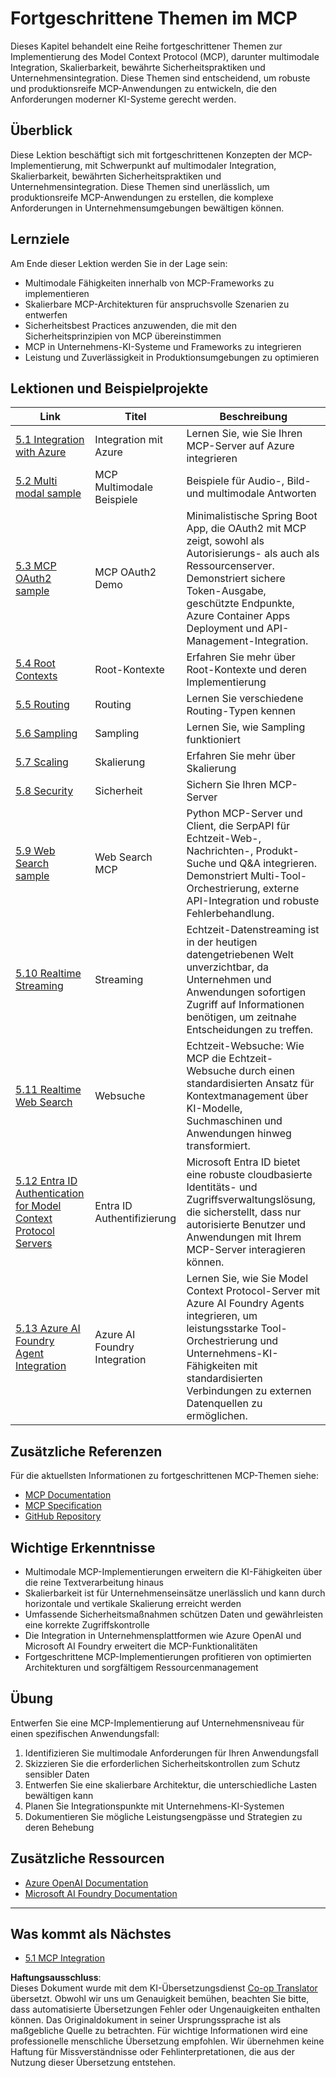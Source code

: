 <!--
CO_OP_TRANSLATOR_METADATA:
{
  "original_hash": "748c61250d4a326206b72b28f6154615",
  "translation_date": "2025-07-13T23:39:46+00:00",
  "source_file": "05-AdvancedTopics/README.md",
  "language_code": "de"
}
-->
# Fortgeschrittene Themen im MCP

Dieses Kapitel behandelt eine Reihe fortgeschrittener Themen zur Implementierung des Model Context Protocol (MCP), darunter multimodale Integration, Skalierbarkeit, bewährte Sicherheitspraktiken und Unternehmensintegration. Diese Themen sind entscheidend, um robuste und produktionsreife MCP-Anwendungen zu entwickeln, die den Anforderungen moderner KI-Systeme gerecht werden.

## Überblick

Diese Lektion beschäftigt sich mit fortgeschrittenen Konzepten der MCP-Implementierung, mit Schwerpunkt auf multimodaler Integration, Skalierbarkeit, bewährten Sicherheitspraktiken und Unternehmensintegration. Diese Themen sind unerlässlich, um produktionsreife MCP-Anwendungen zu erstellen, die komplexe Anforderungen in Unternehmensumgebungen bewältigen können.

## Lernziele

Am Ende dieser Lektion werden Sie in der Lage sein:

- Multimodale Fähigkeiten innerhalb von MCP-Frameworks zu implementieren
- Skalierbare MCP-Architekturen für anspruchsvolle Szenarien zu entwerfen
- Sicherheitsbest Practices anzuwenden, die mit den Sicherheitsprinzipien von MCP übereinstimmen
- MCP in Unternehmens-KI-Systeme und Frameworks zu integrieren
- Leistung und Zuverlässigkeit in Produktionsumgebungen zu optimieren

## Lektionen und Beispielprojekte

| Link | Titel | Beschreibung |
|------|-------|--------------|
| [5.1 Integration with Azure](./mcp-integration/README.md) | Integration mit Azure | Lernen Sie, wie Sie Ihren MCP-Server auf Azure integrieren |
| [5.2 Multi modal sample](./mcp-multi-modality/README.md) | MCP Multimodale Beispiele | Beispiele für Audio-, Bild- und multimodale Antworten |
| [5.3 MCP OAuth2 sample](../../../05-AdvancedTopics/mcp-oauth2-demo) | MCP OAuth2 Demo | Minimalistische Spring Boot App, die OAuth2 mit MCP zeigt, sowohl als Autorisierungs- als auch als Ressourcenserver. Demonstriert sichere Token-Ausgabe, geschützte Endpunkte, Azure Container Apps Deployment und API-Management-Integration. |
| [5.4 Root Contexts](./mcp-root-contexts/README.md) | Root-Kontexte | Erfahren Sie mehr über Root-Kontexte und deren Implementierung |
| [5.5 Routing](./mcp-routing/README.md) | Routing | Lernen Sie verschiedene Routing-Typen kennen |
| [5.6 Sampling](./mcp-sampling/README.md) | Sampling | Lernen Sie, wie Sampling funktioniert |
| [5.7 Scaling](./mcp-scaling/README.md) | Skalierung | Erfahren Sie mehr über Skalierung |
| [5.8 Security](./mcp-security/README.md) | Sicherheit | Sichern Sie Ihren MCP-Server |
| [5.9 Web Search sample](./web-search-mcp/README.md) | Web Search MCP | Python MCP-Server und Client, die SerpAPI für Echtzeit-Web-, Nachrichten-, Produkt-Suche und Q&A integrieren. Demonstriert Multi-Tool-Orchestrierung, externe API-Integration und robuste Fehlerbehandlung. |
| [5.10 Realtime Streaming](./mcp-realtimestreaming/README.md) | Streaming | Echtzeit-Datenstreaming ist in der heutigen datengetriebenen Welt unverzichtbar, da Unternehmen und Anwendungen sofortigen Zugriff auf Informationen benötigen, um zeitnahe Entscheidungen zu treffen. |
| [5.11 Realtime Web Search](./mcp-realtimesearch/README.md) | Websuche | Echtzeit-Websuche: Wie MCP die Echtzeit-Websuche durch einen standardisierten Ansatz für Kontextmanagement über KI-Modelle, Suchmaschinen und Anwendungen hinweg transformiert. |
| [5.12  Entra ID Authentication for Model Context Protocol Servers](./mcp-security-entra/README.md) | Entra ID Authentifizierung | Microsoft Entra ID bietet eine robuste cloudbasierte Identitäts- und Zugriffsverwaltungslösung, die sicherstellt, dass nur autorisierte Benutzer und Anwendungen mit Ihrem MCP-Server interagieren können. |
| [5.13 Azure AI Foundry Agent Integration](./mcp-foundry-agent-integration/README.md) | Azure AI Foundry Integration | Lernen Sie, wie Sie Model Context Protocol-Server mit Azure AI Foundry Agents integrieren, um leistungsstarke Tool-Orchestrierung und Unternehmens-KI-Fähigkeiten mit standardisierten Verbindungen zu externen Datenquellen zu ermöglichen. |

## Zusätzliche Referenzen

Für die aktuellsten Informationen zu fortgeschrittenen MCP-Themen siehe:
- [MCP Documentation](https://modelcontextprotocol.io/)
- [MCP Specification](https://spec.modelcontextprotocol.io/)
- [GitHub Repository](https://github.com/modelcontextprotocol)

## Wichtige Erkenntnisse

- Multimodale MCP-Implementierungen erweitern die KI-Fähigkeiten über die reine Textverarbeitung hinaus
- Skalierbarkeit ist für Unternehmenseinsätze unerlässlich und kann durch horizontale und vertikale Skalierung erreicht werden
- Umfassende Sicherheitsmaßnahmen schützen Daten und gewährleisten eine korrekte Zugriffskontrolle
- Die Integration in Unternehmensplattformen wie Azure OpenAI und Microsoft AI Foundry erweitert die MCP-Funktionalitäten
- Fortgeschrittene MCP-Implementierungen profitieren von optimierten Architekturen und sorgfältigem Ressourcenmanagement

## Übung

Entwerfen Sie eine MCP-Implementierung auf Unternehmensniveau für einen spezifischen Anwendungsfall:

1. Identifizieren Sie multimodale Anforderungen für Ihren Anwendungsfall
2. Skizzieren Sie die erforderlichen Sicherheitskontrollen zum Schutz sensibler Daten
3. Entwerfen Sie eine skalierbare Architektur, die unterschiedliche Lasten bewältigen kann
4. Planen Sie Integrationspunkte mit Unternehmens-KI-Systemen
5. Dokumentieren Sie mögliche Leistungsengpässe und Strategien zu deren Behebung

## Zusätzliche Ressourcen

- [Azure OpenAI Documentation](https://learn.microsoft.com/en-us/azure/ai-services/openai/)
- [Microsoft AI Foundry Documentation](https://learn.microsoft.com/en-us/ai-services/)

---

## Was kommt als Nächstes

- [5.1 MCP Integration](./mcp-integration/README.md)

**Haftungsausschluss**:  
Dieses Dokument wurde mit dem KI-Übersetzungsdienst [Co-op Translator](https://github.com/Azure/co-op-translator) übersetzt. Obwohl wir uns um Genauigkeit bemühen, beachten Sie bitte, dass automatisierte Übersetzungen Fehler oder Ungenauigkeiten enthalten können. Das Originaldokument in seiner Ursprungssprache ist als maßgebliche Quelle zu betrachten. Für wichtige Informationen wird eine professionelle menschliche Übersetzung empfohlen. Wir übernehmen keine Haftung für Missverständnisse oder Fehlinterpretationen, die aus der Nutzung dieser Übersetzung entstehen.